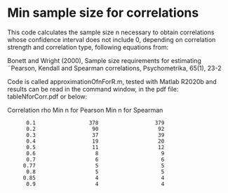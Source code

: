 # Min sample size for correlations
 
This code calculates the sample size n necessary to obtain correlations whose confidence interval does not include 0, depending on
correlation strength and correlation type, following equations from:

Bonett and Wright (2000), Sample size requirements for estimating ¨Pearson, Kendall and Spearman correlations, 
Psychometrika, 65(1), 23-2

Code is called approximationOfnForR.m, tested with Matlab R2020b and results can be read in the command window, in the pdf file:
tableNforCorr.pdf or below:

  Correlation rho          Min n for Pearson         Min n for Spearman

          0.1                 378                  379        
          0.2                  90                   92        
          0.3                  37                   39        
          0.4                  19                   20        
          0.5                  11                   12        
          0.6                   8                    9        
          0.7                   6                    6        
         0.77                   5                    5        
          0.8                   5                    5        
         0.85                   4                    4        
          0.9                   4                    4
